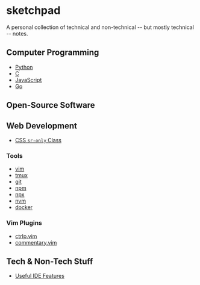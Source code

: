 # sketchpad

A personal collection of technical and non-technical -- but mostly technical --
notes.

## Computer Programming

- [Python](./langs/py.md)
- [C](./langs/c.md)
- [JavaScript](./langs/js.md)
- [Go](./langs/go.md)

## Open-Source Software

## Web Development

- [CSS `sr-only` Class](./css/README.md#sr-only)

### Tools

- [vim](./vim/)
- [tmux](./tmux)
- [git](./git)
- [npm](./npm/README.md)
- [npx](./npx/README.md)
- [nvm](./nvm)
- [docker](./docker)

### Vim Plugins

- [ctrlp.vim](./vim-plugins/ctlp_vim.md)
- [commentary.vim](./vim-plugins/commentary_vim.md)

## Tech & Non-Tech Stuff

- [Useful IDE Features](./others/useful_ide_features.md)
